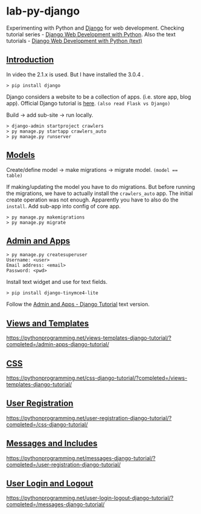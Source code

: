 # lab-py-django

Experimenting with Python and [Django](https://www.djangoproject.com/) for web development. Checking tutorial series - [Django Web Development with Python](https://www.youtube.com/watch?v=yD0_1DPmfKM&list=PLQVvvaa0QuDe9nqlirjacLkBYdgc2inh3). Also the text tutorials - [Django Web Development with Python (text)](https://pythonprogramming.net/admin-apps-django-tutorial/)

## [Introduction](https://www.youtube.com/watch?v=yD0_1DPmfKM&list=PLQVvvaa0QuDe9nqlirjacLkBYdgc2inh3)

In video the 2.1.x is used. But I have installed the 3.0.4 .

```
> pip install django
```

Django considers a website to be a collection of apps. (i.e. store app, blog app). Official Django tutorial is [here](https://docs.djangoproject.com/en/3.0/intro/tutorial01/). `(also read Flask vs Django)`

Build -> add sub-site -> run locally.

```
> django-admin startproject crawlers
> py manage.py startapp crawlers_auto
> py manage.py runserver
```

## [Models](https://www.youtube.com/watch?v=aXxIjeGR6po&list=PLQVvvaa0QuDe9nqlirjacLkBYdgc2inh3&index=2)

Create/define model -> make migrations -> migrate model. `(model == table)`

If making/updating the model you have to do migrations. But before running the migrations, we have to actually install the `crawlers_auto` app. The initial create operation was not enough. Apparently you have to also do the `install`. Add sub-app into config of core app.

```
> py manage.py makemigrations
> py manage.py migrate
```

## [Admin and Apps](https://www.youtube.com/watch?v=BJfyATa9nX0&list=PLQVvvaa0QuDe9nqlirjacLkBYdgc2inh3&index=3)

```
> py manage.py createsuperuser
Username: <user>
Email address: <email>
Password: <pwd>
```

Install text widget and use for text fields.

```
> pip install django-tinymce4-lite
```

Follow the [Admin and Apps - Django Tutorial](https://pythonprogramming.net/admin-apps-django-tutorial/) text version.

## [Views and Templates](https://www.youtube.com/watch?v=j9elKTmCEhY&list=PLQVvvaa0QuDe9nqlirjacLkBYdgc2inh3&index=4)

https://pythonprogramming.net/views-templates-django-tutorial/?completed=/admin-apps-django-tutorial/

## [CSS](https://www.youtube.com/watch?v=a3d_nyccpM8&list=PLQVvvaa0QuDe9nqlirjacLkBYdgc2inh3&index=5)

https://pythonprogramming.net/css-django-tutorial/?completed=/views-templates-django-tutorial/

## [User Registration](https://www.youtube.com/watch?v=riXD5lSInJ4&list=PLQVvvaa0QuDe9nqlirjacLkBYdgc2inh3&index=6)

https://pythonprogramming.net/user-registration-django-tutorial/?completed=/css-django-tutorial/

## [Messages and Includes](https://www.youtube.com/watch?v=0VGJPg0SQIY&list=PLQVvvaa0QuDe9nqlirjacLkBYdgc2inh3&index=7)

https://pythonprogramming.net/messages-django-tutorial/?completed=/user-registration-django-tutorial/

## [User Login and Logout ](https://www.youtube.com/watch?v=79A1YoQ5ZJc&list=PLQVvvaa0QuDe9nqlirjacLkBYdgc2inh3&index=8)

https://pythonprogramming.net/user-login-logout-django-tutorial/?completed=/messages-django-tutorial/
